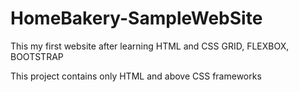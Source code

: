 # HomeBakery-SampleWebSite

This my first website after learning HTML and CSS GRID, FLEXBOX, BOOTSTRAP

This project contains only HTML and above CSS frameworks
